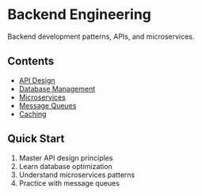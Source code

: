 # Backend Engineering

Backend development patterns, APIs, and microservices.

## Contents
- [API Design](api_design/)
- [Database Management](databases/)
- [Microservices](microservices/)
- [Message Queues](message_queues/)
- [Caching](caching/)

## Quick Start
1. Master API design principles
2. Learn database optimization
3. Understand microservices patterns
4. Practice with message queues
